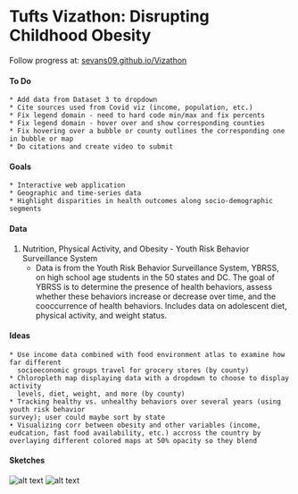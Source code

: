 # Tufts Vizathon: Disrupting Childhood Obesity

Follow progress at: [sevans09.github.io/Vizathon](http://sevans09.github.io/Vizathon)

#### To Do
    * Add data from Dataset 3 to dropdown
    * Cite sources used from Covid viz (income, population, etc.)
    * Fix legend domain - need to hard code min/max and fix percents
    * Fix legend domain - hover over and show corresponding counties
    * Fix hovering over a bubble or county outlines the corresponding one in bubble or map
    * Do citations and create video to submit

#### Goals
    * Interactive web application
    * Geographic and time-series data
    * Highlight disparities in health outcomes along socio-demographic segments

#### Data
1. Nutrition, Physical Activity, and Obesity - Youth Risk Behavior Surveillance System 
    * Data is from the Youth Risk Behavior Surveillance System, YBRSS, on high school age students in the 50 states and DC. The goal of YBRSS is to determine the presence of health behaviors, assess whether these behaviors increase or decrease over time, and the cooccurrence of health behaviors. Includes data on adolescent diet, physical activity, and weight status.


#### Ideas 
    * Use income data combined with food environment atlas to examine how far different 
      socioeconomic groups travel for grocery stores (by county)
    * Chloropleth map displaying data with a dropdown to choose to display activity 
      levels, diet, weight, and more (by county)
    * Tracking healthy vs. unhealthy behaviors over several years (using youth risk behavior 
    survey); user could maybe sort by state
    • Visualizing corr between obesity and other variables (income, eudcation, fast food availability, etc.) accross the country by overlaying different colored maps at 50% opacity so they blend

#### Sketches
![alt text](https://github.com/sevans09/Vizathon/blob/main/sketches/Viz%20Sketch1.jpg)
![alt text](https://github.com/sevans09/Vizathon/blob/main/sketches/Viz%20Sketch2.jpg)
